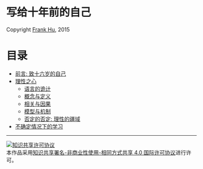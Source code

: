 
# 写给十年前的自己

Copyright [Frank Hu](https://github.com/Frank-the-Obscure), 2015



# 目录

* [前言: 致十六岁的自己](preface.md)
* [理性之心](rationality.md)
  * [语言的诡计](language-secret.md)
  * [概念与定义](concept-and-definition.md)
  * [相关与因果](relation-and-cause.md)
  * [模型与机制](model-and-mechanism.md)
  * [否定的否定: 理性的疆域](limit-of-rationality.md)
* [不确定情况下的学习](study-under-uncertainty.md)

---

<a rel="license" href="http://creativecommons.org/licenses/by-nc-sa/4.0/"><img alt="知识共享许可协议" style="border-width:0" src="https://i.creativecommons.org/l/by-nc-sa/4.0/88x31.png" /></a><br />本<span xmlns:dct="http://purl.org/dc/terms/" href="http://purl.org/dc/dcmitype/Text" rel="dct:type">作品</span>采用<a rel="license" href="http://creativecommons.org/licenses/by-nc-sa/4.0/">知识共享署名-非商业性使用-相同方式共享 4.0 国际许可协议</a>进行许可。